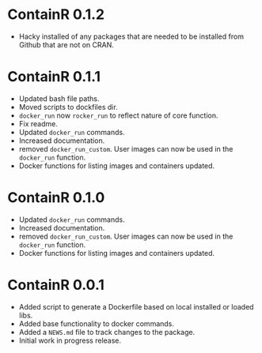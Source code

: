 <!-- NEWS.md is maintained by https://cynkra.github.io/fledge, do not edit -->

# ContainR 0.1.2

- Hacky installed of any packages that are needed to be installed from Github that are not on CRAN.


# ContainR 0.1.1

- Updated bash file paths.
- Moved scripts to dockfiles dir.
- `docker_run` now `rocker_run` to reflect nature of core function.
- Fix readme.
- Updated `docker_run` commands.
- Increased documentation.
- removed `docker_run_custom`. User images can now be used in the `docker_run` function.
- Docker functions for listing images and containers updated.


# ContainR 0.1.0

- Updated `docker_run` commands.
- Increased documentation.
- removed `docker_run_custom`. User images can now be used in the `docker_run` function.
- Docker functions for listing images and containers updated.


# ContainR 0.0.1

* Added script to generate a Dockerfile based on local installed or loaded libs.
* Added base functionality to docker commands.
* Added a `NEWS.md` file to track changes to the package.
* Initial work in progress release.

